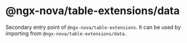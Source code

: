 # @ngx-nova/table-extensions/data

Secondary entry point of `@ngx-nova/table-extensions`. It can be used by importing from `@ngx-nova/table-extensions/data`.
